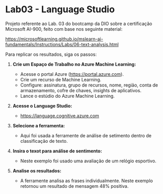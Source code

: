 # Lab03 - Language Studio

Projeto referente ao Lab. 03 do bootcamp da DIO sobre a certificação Microsoft AI-900, feito com base nos seguinte material:

https://microsoftlearning.github.io/mslearn-ai-fundamentals/Instructions/Labs/06-text-analysis.html

Para replicar os resultados, siga os passos:

1. **Crie um Espaço de Trabalho no Azure Machine Learning:**
   - Acesse o portal Azure (https://portal.azure.com).
   - Crie um recurso de Machine Learning.
   - Configure: assinatura, grupo de recursos, nome, região, conta de armazenamento, cofre de chaves, insights de aplicativos.
   - Lance o estúdio do Azure Machine Learning.

2. **Acesse o Language Studio:**
   - https://language.cognitive.azure.com

3. **Selecione a ferramenta:**
   - Aqui foi usada a ferramente de análise de setimento dentro de classificação de texto.
 

4. **Insira o texot para análise de sentimento:**
   - Neste exemplo foi usado uma avaliação de um relógio esportivo.

5. **Analise os resultados:**
   - A ferramente analisa as frases individualmente. Neste exemplo retornou um resultado de mensagem 48% positiva.
